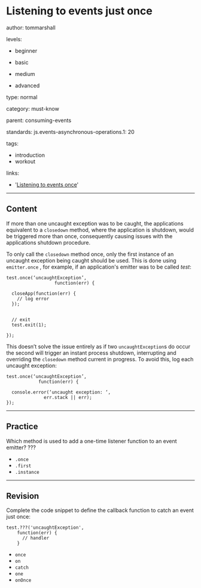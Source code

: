 # Listening to events just once
author: tommarshall

levels:

  - beginner

  - basic

  - medium

  - advanced

type: normal

category: must-know

parent: consuming-events

standards:
  js.events-asynchronous-operations.1: 20

tags:
  - introduction
  - workout

links:
- '[Listening to events once](https://blog.yld.io/2015/12/15/using-an-event-emitter/#.WI4gL7aLQy4)'

---
## Content

If more than one uncaught exception was to be caught, the applications equivalent to a `closedown` method, where the application is shutdown, would be triggered more than once, consequently causing issues with the applications shutdown procedure.

To only call the `closedown`  method once, only the first instance of an uncaught exception being caught should be used. This is done using `emitter.once` , for example, if an application's emitter was to be called *test*:
```
test.once(‘uncaughtException’,
                  function(err) {

  closeApp(function(err) {
    // log error
  });


  // exit
  test.exit(1);

});
```

This doesn’t solve the issue entirely as if two `uncaughtException`s do occur the second will trigger an instant process shutdown, interrupting and overriding the `closedown` method current in progress. To avoid this, log each uncaught exception:

```
test.once(‘uncaughtException’,
            function(err) {

  console.error(‘uncaught exception: ‘,
              err.stack || err);
});
```

---
## Practice

Which method is used to add a one-time listener function to an event emitter?
???

* `.once`
* `.first`
* `.instance`

---
## Revision

Complete the code snippet to define the callback function to catch an event just once:
```
test.???('uncaughtException',
    function(err) {
      // handler
    }
```

* `once`
* `on`
* `catch`
* `one`
* `onOnce`
